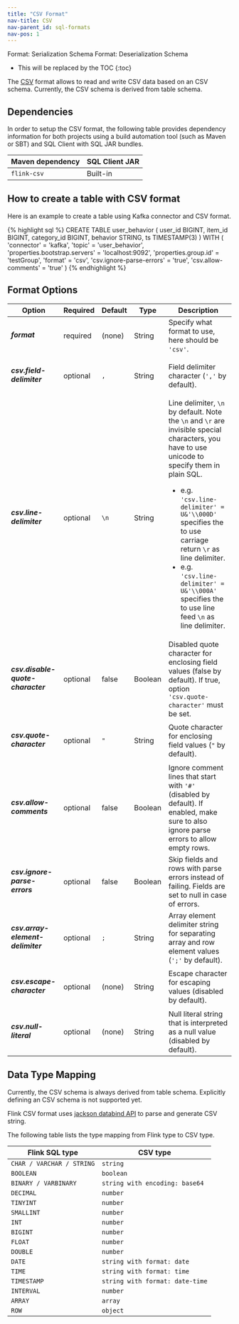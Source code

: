 ```yaml
---
title: "CSV Format"
nav-title: CSV
nav-parent_id: sql-formats
nav-pos: 1
---
```

<!--
Licensed to the Apache Software Foundation (ASF) under one
or more contributor license agreements.  See the NOTICE file
distributed with this work for additional information
regarding copyright ownership.  The ASF licenses this file
to you under the Apache License, Version 2.0 (the
"License"); you may not use this file except in compliance
with the License.  You may obtain a copy of the License at

  http://www.apache.org/licenses/LICENSE-2.0

Unless required by applicable law or agreed to in writing,
software distributed under the License is distributed on an
"AS IS" BASIS, WITHOUT WARRANTIES OR CONDITIONS OF ANY
KIND, either express or implied.  See the License for the
specific language governing permissions and limitations
under the License.
-->

<span class="label label-info">Format: Serialization Schema</span>
<span class="label label-info">Format: Deserialization Schema</span>

* This will be replaced by the TOC
{:toc}

The [CSV](https://en.wikipedia.org/wiki/Comma-separated_values) format allows to read and write CSV data based on an CSV schema. Currently, the CSV schema is derived from table schema.

Dependencies
------------

In order to setup the CSV format, the following table provides dependency information for both projects using a build automation tool (such as Maven or SBT) and SQL Client with SQL JAR bundles.

| Maven dependency   | SQL Client JAR         |
| :----------------- | :----------------------|
| `flink-csv`        | Built-in               |

How to create a table with CSV format
----------------

Here is an example to create a table using Kafka connector and CSV format.

<div class="codetabs" markdown="1">
<div data-lang="SQL" markdown="1">
{% highlight sql %}
CREATE TABLE user_behavior (
  user_id BIGINT,
  item_id BIGINT,
  category_id BIGINT,
  behavior STRING,
  ts TIMESTAMP(3)
) WITH (
 'connector' = 'kafka',
 'topic' = 'user_behavior',
 'properties.bootstrap.servers' = 'localhost:9092',
 'properties.group.id' = 'testGroup',
 'format' = 'csv',
 'csv.ignore-parse-errors' = 'true',
 'csv.allow-comments' = 'true'
)
{% endhighlight %}
</div>
</div>

Format Options
----------------

<table class="table table-bordered">
    <thead>
      <tr>
        <th class="text-left" style="width: 25%">Option</th>
        <th class="text-center" style="width: 8%">Required</th>
        <th class="text-center" style="width: 7%">Default</th>
        <th class="text-center" style="width: 10%">Type</th>
        <th class="text-center" style="width: 50%">Description</th>
      </tr>
    </thead>
    <tbody>
    <tr>
      <td><h5>format</h5></td>
      <td>required</td>
      <td style="word-wrap: break-word;">(none)</td>
      <td>String</td>
      <td>Specify what format to use, here should be <code>'csv'</code>.</td>
    </tr>
    <tr>
      <td><h5>csv.field-delimiter</h5></td>
      <td>optional</td>
      <td style="word-wrap: break-word;"><code>,</code></td>
      <td>String</td>
      <td>Field delimiter character (<code>','</code> by default).</td>
    </tr>
    <tr>
      <td><h5>csv.line-delimiter</h5></td>
      <td>optional</td>
      <td style="word-wrap: break-word;"><code>\n</code></td>
      <td>String</td>
      <td>Line delimiter, <code>\n</code> by default. Note the <code>\n</code> and <code>\r</code> are invisible special characters, you have to use unicode to specify them in plain SQL.
          <ul>
           <li>e.g. <code>'csv.line-delimiter' = U&'\\000D'</code> specifies the to use carriage return <code>\r</code> as line delimiter.</li>
           <li>e.g. <code>'csv.line-delimiter' = U&'\\000A'</code> specifies the to use line feed <code>\n</code> as line delimiter.</li>
          </ul>
      </td>
    </tr>
    <tr>
      <td><h5>csv.disable-quote-character</h5></td>
      <td>optional</td>
      <td style="word-wrap: break-word;">false</td>
      <td>Boolean</td>
      <td>Disabled quote character for enclosing field values (false by default).
      If true, option <code>'csv.quote-character'</code> must be set.</td>
    </tr>
    <tr>
      <td><h5>csv.quote-character</h5></td>
      <td>optional</td>
      <td style="word-wrap: break-word;"><code>"</code></td>
      <td>String</td>
      <td>Quote character for enclosing field values (<code>"</code> by default).</td>
    </tr>
    <tr>
      <td><h5>csv.allow-comments</h5></td>
      <td>optional</td>
      <td style="word-wrap: break-word;">false</td>
      <td>Boolean</td>
      <td>Ignore comment lines that start with <code>'#'</code> (disabled by default).
      If enabled, make sure to also ignore parse errors to allow empty rows.</td>
    </tr>
    <tr>
      <td><h5>csv.ignore-parse-errors</h5></td>
      <td>optional</td>
      <td style="word-wrap: break-word;">false</td>
      <td>Boolean</td>
      <td>Skip fields and rows with parse errors instead of failing.
      Fields are set to null in case of errors.</td>
    </tr>
    <tr>
      <td><h5>csv.array-element-delimiter</h5></td>
      <td>optional</td>
      <td style="word-wrap: break-word;"><code>;</code></td>
      <td>String</td>
      <td>Array element delimiter string for separating
      array and row element values (<code>';'</code> by default).</td>
    </tr>
    <tr>
      <td><h5>csv.escape-character</h5></td>
      <td>optional</td>
      <td style="word-wrap: break-word;">(none)</td>
      <td>String</td>
      <td>Escape character for escaping values (disabled by default).</td>
    </tr>
    <tr>
      <td><h5>csv.null-literal</h5></td>
      <td>optional</td>
      <td style="word-wrap: break-word;">(none)</td>
      <td>String</td>
      <td>Null literal string that is interpreted as a null value (disabled by default).</td>
    </tr>
    </tbody>
</table>

Data Type Mapping
----------------

Currently, the CSV schema is always derived from table schema. Explicitly defining an CSV schema is not supported yet.

Flink CSV format uses [jackson databind API](https://github.com/FasterXML/jackson-databind) to parse and generate CSV string.

The following table lists the type mapping from Flink type to CSV type.

<table class="table table-bordered">
    <thead>
      <tr>
        <th class="text-left">Flink SQL type</th>
        <th class="text-left">CSV type</th>
      </tr>
    </thead>
    <tbody>
    <tr>
      <td><code>CHAR / VARCHAR / STRING</code></td>
      <td><code>string</code></td>
    </tr>
    <tr>
      <td><code>BOOLEAN</code></td>
      <td><code>boolean</code></td>
    </tr>
    <tr>
      <td><code>BINARY / VARBINARY</code></td>
      <td><code>string with encoding: base64</code></td>
    </tr>
    <tr>
      <td><code>DECIMAL</code></td>
      <td><code>number</code></td>
    </tr>
    <tr>
      <td><code>TINYINT</code></td>
      <td><code>number</code></td>
    </tr>
    <tr>
      <td><code>SMALLINT</code></td>
      <td><code>number</code></td>
    </tr>
    <tr>
      <td><code>INT</code></td>
      <td><code>number</code></td>
    </tr>
    <tr>
      <td><code>BIGINT</code></td>
      <td><code>number</code></td>
    </tr>
    <tr>
      <td><code>FLOAT</code></td>
      <td><code>number</code></td>
    </tr>
    <tr>
      <td><code>DOUBLE</code></td>
      <td><code>number</code></td>
    </tr>
    <tr>
      <td><code>DATE</code></td>
      <td><code>string with format: date</code></td>
    </tr>
    <tr>
      <td><code>TIME</code></td>
      <td><code>string with format: time</code></td>
    </tr>
    <tr>
      <td><code>TIMESTAMP</code></td>
      <td><code>string with format: date-time</code></td>
    </tr>
    <tr>
      <td><code>INTERVAL</code></td>
      <td><code>number</code></td>
    </tr>
    <tr>
      <td><code>ARRAY</code></td>
      <td><code>array</code></td>
    </tr>
    <tr>
      <td><code>ROW</code></td>
      <td><code>object</code></td>
    </tr>
    </tbody>
</table>





